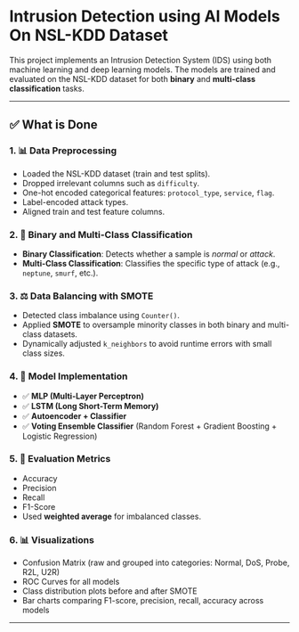 # Intrusion Detection using AI Models On NSL-KDD Dataset


This project implements an Intrusion Detection System (IDS) using both machine learning and deep learning models. The models are trained and evaluated on the NSL-KDD dataset for both **binary** and **multi-class classification** tasks.

---

## ✅ What is Done

### 1. 📊 Data Preprocessing
- Loaded the NSL-KDD dataset (train and test splits).
- Dropped irrelevant columns such as `difficulty`.
- One-hot encoded categorical features: `protocol_type`, `service`, `flag`.
- Label-encoded attack types.
- Aligned train and test feature columns.

### 2. 🔄 Binary and Multi-Class Classification
- **Binary Classification**: Detects whether a sample is *normal* or *attack*.
- **Multi-Class Classification**: Classifies the specific type of attack (e.g., `neptune`, `smurf`, etc.).

### 3. ⚖️ Data Balancing with SMOTE
- Detected class imbalance using `Counter()`.
- Applied **SMOTE** to oversample minority classes in both binary and multi-class datasets.
- Dynamically adjusted `k_neighbors` to avoid runtime errors with small class sizes.

### 4. 🤖 Model Implementation
- ✅ **MLP (Multi-Layer Perceptron)**
- ✅ **LSTM (Long Short-Term Memory)**
- ✅ **Autoencoder + Classifier**
- ✅ **Voting Ensemble Classifier** (Random Forest + Gradient Boosting + Logistic Regression)

### 5. 📐 Evaluation Metrics
- Accuracy
- Precision
- Recall
- F1-Score
- Used **weighted average** for imbalanced classes.

### 6. 📊 Visualizations
- Confusion Matrix (raw and grouped into categories: Normal, DoS, Probe, R2L, U2R)
- ROC Curves for all models
- Class distribution plots before and after SMOTE
- Bar charts comparing F1-score, precision, recall, accuracy across models

---

